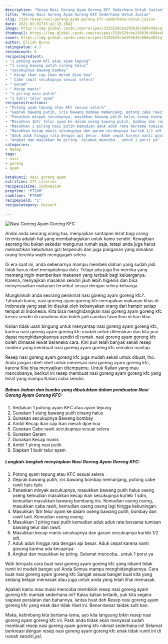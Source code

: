 ```yaml
---
description: "Resep Nasi Goreng Ayam Goreng KFC Sederhana Untuk Jualan"
title: "Resep Nasi Goreng Ayam Goreng KFC Sederhana Untuk Jualan"
slug: 1328-resep-nasi-goreng-ayam-goreng-kfc-sederhana-untuk-jualan
date: 2021-03-01T15:42:19.304Z
image: https://img-global.cpcdn.com/recipes/532b529cbe293636/680x482cq70/nasi-goreng-ayam-goreng-kfc-foto-resep-utama.jpg
thumbnail: https://img-global.cpcdn.com/recipes/532b529cbe293636/680x482cq70/nasi-goreng-ayam-goreng-kfc-foto-resep-utama.jpg
cover: https://img-global.cpcdn.com/recipes/532b529cbe293636/680x482cq70/nasi-goreng-ayam-goreng-kfc-foto-resep-utama.jpg
author: Elijah Burns
ratingvalue: 4.7
reviewcount: 8
recipeingredient:
- "1 potong ayam KFC atau ayam tepung"
- "1 siung bawang putih cinang halus"
- "secukupnya Bawang bombay"
- " Kecap ikan cap ikan merah djoe hoa"
- " Cabe rawit secukupnya sesuai selera"
- " Garam"
- " Kecap manis"
- "1 piring nasi putih"
- "1 butir telur ayam"
recipeinstructions:
- "Potong ayam tepung atau KFC sesuai selera"
- "Geprak bawang putih, iris bawang bombay memanjang, potong cabe rawit tipis tipis"
- "Panaskan minyak secukupnya, masukkan bawang putih halus oseng oseng kemudian masukkan kecap ikan secukupnya kurleb 1 sdm, kemudian masukkan bawang bombang iris. Kemudian oseng oseng, masukkan cabe rawit, kemudian oseng oseng lagi hingga kekuningan."
- "Masukkan 1btr telur ayam ke dalam oseng bawang putih, bombay dan rawit tadi. Kemudian oseng oseng."
- "Masukkan 1 piring nasi putih kemudian aduk aduk rata bersama tumisan bawang telur dan rawit."
- "Masukkan kecap manis secukupnya dan garam secukupnya kurleb 1/2 sdt."
- "Aduk aduk hingga rata dengan api besar. Aduk cepat karena nanti gosong karena ada kecapnya."
- "Angkat dan masukkan ke piring. Selamat mencoba.. untuk 1 porsi ya"
categories:
- Resep
tags:
- nasi
- goreng
- ayam

katakunci: nasi goreng ayam 
nutrition: 277 calories
recipecuisine: Indonesian
preptime: "PT28M"
cooktime: "PT56M"
recipeyield: "1"
recipecategory: Dessert

---
```



![Nasi Goreng Ayam Goreng KFC](https://img-global.cpcdn.com/recipes/532b529cbe293636/680x482cq70/nasi-goreng-ayam-goreng-kfc-foto-resep-utama.jpg)

Andai anda seorang orang tua, menyajikan santapan lezat bagi orang tercinta adalah hal yang membahagiakan untuk kamu sendiri. Kewajiban seorang ibu bukan sekedar mengurus rumah saja, tetapi anda juga harus memastikan kebutuhan gizi terpenuhi dan juga panganan yang dimakan orang tercinta wajib menggugah selera.

Di era  saat ini, anda sebenarnya mampu membeli olahan yang sudah jadi tidak harus ribet mengolahnya dulu. Tetapi ada juga lho mereka yang memang ingin memberikan makanan yang terbaik bagi keluarganya. Karena, menyajikan masakan sendiri jauh lebih higienis dan bisa menyesuaikan makanan tersebut sesuai dengan selera keluarga. 



Mungkinkah anda seorang penikmat nasi goreng ayam goreng kfc?. Tahukah kamu, nasi goreng ayam goreng kfc merupakan makanan khas di Indonesia yang saat ini disukai oleh kebanyakan orang dari hampir setiap tempat di Indonesia. Kita bisa menghidangkan nasi goreng ayam goreng kfc kreasi sendiri di rumahmu dan boleh jadi camilan favoritmu di hari libur.

Kalian tidak usah bingung untuk menyantap nasi goreng ayam goreng kfc, karena nasi goreng ayam goreng kfc mudah untuk ditemukan dan kita pun dapat menghidangkannya sendiri di rumah. nasi goreng ayam goreng kfc boleh dimasak lewat beraneka cara. Kini pun telah banyak sekali resep modern yang membuat nasi goreng ayam goreng kfc semakin mantap.

Resep nasi goreng ayam goreng kfc juga mudah sekali untuk dibuat, lho. Anda jangan ribet-ribet untuk memesan nasi goreng ayam goreng kfc, karena Kita bisa menyajikan ditempatmu. Untuk Kalian yang mau mencobanya, berikut ini resep membuat nasi goreng ayam goreng kfc yang lezat yang mampu Kalian coba sendiri.

<!--inarticleads1-->

##### Bahan-bahan dan bumbu yang dibutuhkan dalam pembuatan Nasi Goreng Ayam Goreng KFC:

1. Sediakan 1 potong ayam KFC atau ayam tepung
1. Gunakan 1 siung bawang putih cinang halus
1. Gunakan secukupnya Bawang bombay
1. Ambil  Kecap ikan cap ikan merah djoe hoa
1. Gunakan  Cabe rawit secukupnya sesuai selera
1. Gunakan  Garam
1. Gunakan  Kecap manis
1. Ambil 1 piring nasi putih
1. Siapkan 1 butir telur ayam




<!--inarticleads2-->

##### Langkah-langkah menyiapkan Nasi Goreng Ayam Goreng KFC:

1. Potong ayam tepung atau KFC sesuai selera
1. Geprak bawang putih, iris bawang bombay memanjang, potong cabe rawit tipis tipis
1. Panaskan minyak secukupnya, masukkan bawang putih halus oseng oseng kemudian masukkan kecap ikan secukupnya kurleb 1 sdm, kemudian masukkan bawang bombang iris. Kemudian oseng oseng, masukkan cabe rawit, kemudian oseng oseng lagi hingga kekuningan.
1. Masukkan 1btr telur ayam ke dalam oseng bawang putih, bombay dan rawit tadi. Kemudian oseng oseng.
1. Masukkan 1 piring nasi putih kemudian aduk aduk rata bersama tumisan bawang telur dan rawit.
1. Masukkan kecap manis secukupnya dan garam secukupnya kurleb 1/2 sdt.
1. Aduk aduk hingga rata dengan api besar. Aduk cepat karena nanti gosong karena ada kecapnya.
1. Angkat dan masukkan ke piring. Selamat mencoba.. untuk 1 porsi ya




Wah ternyata cara buat nasi goreng ayam goreng kfc yang nikamt tidak rumit ini mudah banget ya! Anda Semua mampu menghidangkannya. Cara buat nasi goreng ayam goreng kfc Sangat sesuai banget buat kita yang sedang belajar memasak atau juga untuk anda yang telah lihai memasak.

Apakah kamu mau mulai mencoba membikin resep nasi goreng ayam goreng kfc mantab sederhana ini? Kalau kalian tertarik, yuk kita segera siapkan peralatan dan bahannya, lantas buat deh Resep nasi goreng ayam goreng kfc yang enak dan tidak ribet ini. Benar-benar taidak sulit kan. 

Maka, ketimbang kita berlama-lama, ayo kita langsung bikin resep nasi goreng ayam goreng kfc ini. Pasti anda tiidak akan menyesal sudah membuat resep nasi goreng ayam goreng kfc nikmat sederhana ini! Selamat berkreasi dengan resep nasi goreng ayam goreng kfc enak tidak rumit ini di rumah sendiri,ya!.

